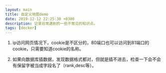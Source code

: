 ```yaml
---
layout: main
title: 自定义地图demo
date: 2019-12-12 22:25:30 +0300
description: 记录日常遇到的一些不常见的知识点。
tags: [docker]
---
```


1. ip访问网页情况下，cookie是不区分的，80端口也可以访问到81端口的cookie，只需要知道cookie的名称。

2. 如果向数据库插数据，发现数据格式都对，但就是插不进去，检查一下会不会有保留字被当成字段名了（rank,desc等）。

